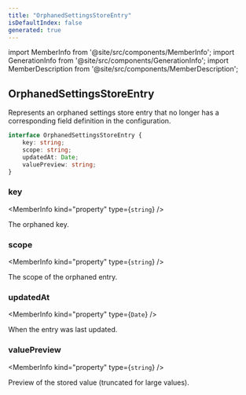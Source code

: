 ```yaml
---
title: "OrphanedSettingsStoreEntry"
isDefaultIndex: false
generated: true
---
```

<!-- This file was generated from the Vendure source. Do not modify. Instead, re-run the "docs:build" script -->
import MemberInfo from '@site/src/components/MemberInfo';
import GenerationInfo from '@site/src/components/GenerationInfo';
import MemberDescription from '@site/src/components/MemberDescription';


## OrphanedSettingsStoreEntry

<GenerationInfo sourceFile="packages/core/src/config/settings-store/settings-store-types.ts" sourceLine="203" packageName="@vendure/core" since="3.4.0" />

Represents an orphaned settings store entry that no longer has a corresponding
field definition in the configuration.

```ts title="Signature"
interface OrphanedSettingsStoreEntry {
    key: string;
    scope: string;
    updatedAt: Date;
    valuePreview: string;
}
```

<div className="members-wrapper">

### key

<MemberInfo kind="property" type={`string`}   />

The orphaned key.
### scope

<MemberInfo kind="property" type={`string`}   />

The scope of the orphaned entry.
### updatedAt

<MemberInfo kind="property" type={`Date`}   />

When the entry was last updated.
### valuePreview

<MemberInfo kind="property" type={`string`}   />

Preview of the stored value (truncated for large values).


</div>
